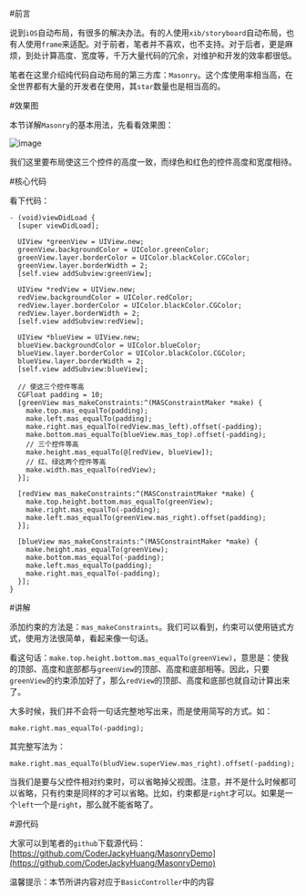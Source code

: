 #前言


说到`iOS`自动布局，有很多的解决办法。有的人使用`xib/storyboard`自动布局，也有人使用`frame`来适配。对于前者，笔者并不喜欢，也不支持。对于后者，更是麻烦，到处计算高度、宽度等，千万大量代码的冗余，对维护和开发的效率都很低。

笔者在这里介绍纯代码自动布局的第三方库：`Masonry`。这个库使用率相当高，在全世界都有大量的开发者在使用，其`star`数量也是相当高的。

#效果图


本节详解`Masonry`的基本用法，先看看效果图：

![image](http://www.henishuo.com/wp-content/uploads/2015/11/876F3994-1B92-4EE1-A144-EF4D0A2B942C-e1458443262674.jpg)

我们这里要布局使这三个控件的高度一致，而绿色和红色的控件高度和宽度相待。

#核心代码



看下代码：

```
- (void)viewDidLoad {
  [super viewDidLoad];
  
  UIView *greenView = UIView.new;
  greenView.backgroundColor = UIColor.greenColor;
  greenView.layer.borderColor = UIColor.blackColor.CGColor;
  greenView.layer.borderWidth = 2;
  [self.view addSubview:greenView];
  
  UIView *redView = UIView.new;
  redView.backgroundColor = UIColor.redColor;
  redView.layer.borderColor = UIColor.blackColor.CGColor;
  redView.layer.borderWidth = 2;
  [self.view addSubview:redView];
  
  UIView *blueView = UIView.new;
  blueView.backgroundColor = UIColor.blueColor;
  blueView.layer.borderColor = UIColor.blackColor.CGColor;
  blueView.layer.borderWidth = 2;
  [self.view addSubview:blueView];
  
  // 使这三个控件等高
  CGFloat padding = 10;
  [greenView mas_makeConstraints:^(MASConstraintMaker *make) {
    make.top.mas_equalTo(padding);
    make.left.mas_equalTo(padding);
    make.right.mas_equalTo(redView.mas_left).offset(-padding);
    make.bottom.mas_equalTo(blueView.mas_top).offset(-padding);
    // 三个控件等高
    make.height.mas_equalTo(@[redView, blueView]);
    // 红、绿这两个控件等高
    make.width.mas_equalTo(redView);
  }];
  
  [redView mas_makeConstraints:^(MASConstraintMaker *make) {
    make.top.height.bottom.mas_equalTo(greenView);
    make.right.mas_equalTo(-padding);
    make.left.mas_equalTo(greenView.mas_right).offset(padding);
  }];
  
  [blueView mas_makeConstraints:^(MASConstraintMaker *make) {
    make.height.mas_equalTo(greenView);
    make.bottom.mas_equalTo(-padding);
    make.left.mas_equalTo(padding);
    make.right.mas_equalTo(-padding);
  }];
}
```

#讲解


添加约束的方法是：`mas_makeConstraints`。我们可以看到，约束可以使用链式方式，使用方法很简单，看起来像一句话。

看这句话：`make.top.height.bottom.mas_equalTo(greenView)`，意思是：使我的顶部、高度和底部都与`greenView`的顶部、高度和底部相等。因此，只要`greenView`的约束添加好了，那么`redView`的顶部、高度和底部也就自动计算出来了。

大多时候，我们并不会将一句话完整地写出来，而是使用简写的方式。如：

```
make.right.mas_equalTo(-padding);
```

其完整写法为：

```
make.right.mas_equalTo(bludView.superView.mas_right).offset(-padding);
```

当我们是要与父控件相对约束时，可以省略掉父视图。注意，并不是什么时候都可以省略，只有约束是同样的才可以省略。比如，约束都是`right`才可以。如果是一个`left`一个是`right`，那么就不能省略了。


#源代码


大家可以到笔者的`github`下载源代码：[https://github.com/CoderJackyHuang/MasonryDemo](https://github.com/CoderJackyHuang/MasonryDemo)

温馨提示：本节所讲内容对应于`BasicController`中的内容

